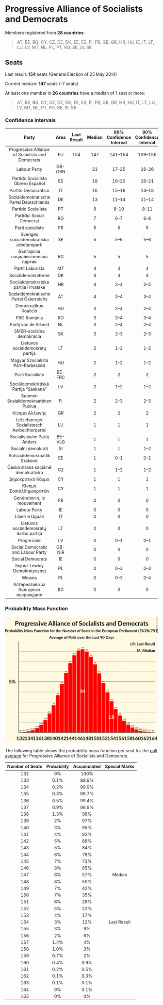 # Progressive Alliance of Socialists and Democrats

Members registered from **28 countries**:

> AT, BE, BG, CY, CZ, DE, DK, EE, ES, FI, FR, GB, GR, HR, HU, IE, IT, LT, LU, LV, MT, NL, PL, PT, RO, SE, SI, SK

## Seats

Last result: **154** seats (General Election of 25 May 2014)

Current median: **147** seats (-7 seats)

At least one member in **26 countries** have a median of 1 seat or more:

> AT, BE, BG, CY, CZ, DE, DK, EE, ES, FI, FR, GB, GR, HR, HU, IT, LT, LU, LV, MT, NL, PT, RO, SE, SI, SK

### Confidence Intervals

| Party | Area | Last Result | Median | 80% Confidence Interval | 90% Confidence Interval | 95% Confidence Interval | 99% Confidence Interval |
|:-----:|:----:|:-----------:|:------:|:-----------------------:|:-----------------------:|:-----------------------:|:-----------------------:|
| Progressive Alliance of Socialists and Democrats | EU | 154 | 147 | 141–154 | 139–156 | 138–158 | 135–161 |
| Labour Party | GB-GBN | | 21 | 17–25 | 16–26 | 15–27 | 15–27 |
| Partido Socialista Obrero Español | ES | | 18 | 16–20 | 16–21 | 15–21 | 15–22 |
| Partito Democratico | IT | | 16 | 15–18 | 14–18 | 14–19 | 13–20 |
| Sozialdemokratische Partei Deutschlands | DE | | 13 | 11–14 | 11–14 | 10–15 | 10–16 |
| Partido Socialista | PT | | 9 | 8–10 | 8–11 | 8–11 | 7–11 |
| Partidul Social Democrat | RO | | 7 | 6–7 | 6–8 | 6–8 | 6–8 |
| Parti socialiste | FR | | 5 | 5 | 5 | 5 | 5 |
| Sveriges socialdemokratiska arbetareparti | SE | | 5 | 5–6 | 5–6 | 5–6 | 5–6 |
| Българска социалистическа партия | BG | | 5 | 5 | 5 | 5 | 5 |
| Partit Laburista | MT | | 4 | 4 | 4 | 4 | 4 |
| Socialdemokraterne | DK | | 4 | 4 | 4 | 4 | 4–5 |
| Socijaldemokratska partija Hrvatske | HR | | 4 | 2–4 | 2–5 | 2–5 | 2–5 |
| Sozialdemokratische Partei Österreichs | AT | | 4 | 3–4 | 3–4 | 3–5 | 3–5 |
| Demokratikus Koalíció | HU | | 3 | 2–4 | 2–4 | 2–4 | 2–4 |
| PRO România | RO | | 3 | 3–4 | 3–4 | 3–4 | 2–4 |
| Partij van de Arbeid | NL | | 3 | 2–4 | 2–4 | 2–4 | 2–4 |
| SMER–sociálna demokracia | SK | | 3 | 2–3 | 2–3 | 2–3 | 2–4 |
| Lietuvos socialdemokratų partija | LT | | 2 | 1–2 | 1–2 | 1–2 | 1–3 |
| Magyar Szocialista Párt–Párbeszéd | HU | | 2 | 1–2 | 1–2 | 1–2 | 1–2 |
| Parti Socialiste | BE-FRC | | 2 | 2 | 2 | 2 | 2 |
| Sociāldemokrātiskā Partija “Saskaņa” | LV | | 2 | 1–2 | 1–2 | 1–3 | 1–3 |
| Suomen Sosialidemokraattinen Puolue | FI | | 2 | 2–3 | 2–3 | 2–3 | 2–3 |
| Κίνημα Αλλαγής | GR | | 2 | 2 | 2 | 2 | 2 |
| Lëtzebuerger Sozialistesch Aarbechterpartei | LU | | 1 | 1 | 1 | 1 | 1 |
| Socialistische Partij Anders | BE-VLG | | 1 | 1 | 1 | 1 | 1 |
| Socialni demokrati | SI | | 1 | 1 | 1–2 | 1–2 | 1–2 |
| Sotsiaaldemokraatlik Erakond | EE | | 1 | 0–1 | 0–1 | 0–1 | 0–1 |
| Česká strana sociálně demokratická | CZ | | 1 | 1–2 | 1–2 | 1–2 | 0–2 |
| Δημοκρατικό Κόμμα | CY | | 1 | 1 | 1 | 1 | 1 |
| Κίνημα Σοσιαλδημοκρατών | CY | | 1 | 1 | 1 | 1 | 1 |
| Génération·s, le mouvement | FR | | 0 | 0 | 0 | 0 | 0 |
| Labour Party | IE | | 0 | 0 | 0 | 0 | 0 |
| Liberi e Uguali | IT | | 0 | 0 | 0 | 0 | 0 |
| Lietuvos socialdemokratų darbo partija | LT | | 0 | 0 | 0 | 0–1 | 0–1 |
| Progresīvie | LV | | 0 | 0–1 | 0–1 | 0–1 | 0–1 |
| Social Democratic and Labour Party | GB-NIR | | 0 | 0 | 0 | 0 | 0 |
| Social Democrats | IE | | 0 | 0 | 0 | 0 | 0 |
| Sojusz Lewicy Demokratycznej | PL | | 0 | 0–3 | 0–3 | 0–4 | 0–4 |
| Wiosna | PL | | 0 | 0–3 | 0–4 | 0–4 | 0–4 |
| Алтернатива за българско възраждане | BG | | 0 | 0 | 0 | 0 | 0 |

### Probability Mass Function

![Graph with seats probability mass function not yet produced](average-2019-08-31-seats-pmf-progressiveallianceofsocialistsanddemocrats.png "Seats Probability Mass Function")

The following table shows the probability mass function per seat for the [poll average](average-2019-08-31.html) for Progressive Alliance of Socialists and Democrats.

| Number of Seats | Probability | Accumulated | Special Marks |
|:---------------:|:-----------:|:-----------:|:-------------:|
| 132 | 0% | 100% |  |
| 133 | 0.1% | 99.9% |  |
| 134 | 0.2% | 99.9% |  |
| 135 | 0.3% | 99.7% |  |
| 136 | 0.5% | 99.4% |  |
| 137 | 0.9% | 98.9% |  |
| 138 | 1.3% | 98% |  |
| 139 | 2% | 97% |  |
| 140 | 3% | 95% |  |
| 141 | 4% | 92% |  |
| 142 | 5% | 88% |  |
| 143 | 5% | 84% |  |
| 144 | 6% | 78% |  |
| 145 | 7% | 72% |  |
| 146 | 8% | 65% |  |
| 147 | 8% | 57% | Median |
| 148 | 8% | 50% |  |
| 149 | 7% | 42% |  |
| 150 | 7% | 35% |  |
| 151 | 6% | 28% |  |
| 152 | 5% | 22% |  |
| 153 | 4% | 17% |  |
| 154 | 3% | 12% | Last Result |
| 155 | 3% | 9% |  |
| 156 | 2% | 6% |  |
| 157 | 1.4% | 4% |  |
| 158 | 1.0% | 3% |  |
| 159 | 0.7% | 2% |  |
| 160 | 0.4% | 0.9% |  |
| 161 | 0.2% | 0.5% |  |
| 162 | 0.1% | 0.3% |  |
| 163 | 0.1% | 0.1% |  |
| 164 | 0% | 0.1% |  |
| 165 | 0% | 0% |  |


